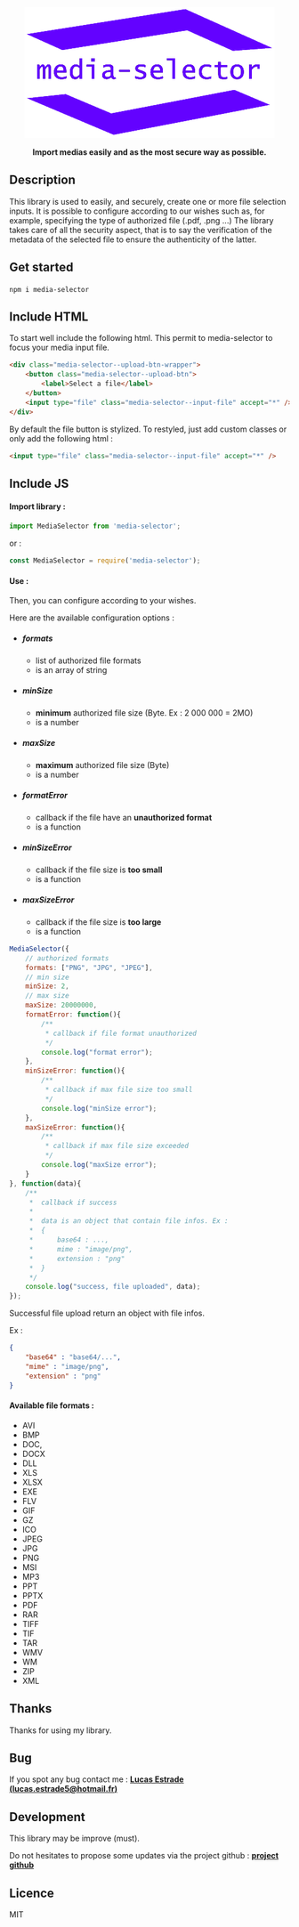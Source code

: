 <p align="center" >
    <img src="/assets/img/logo/media-selector-logo.png" alt="Media-selector"/>
</p>

<p align="center">
    <b>Import medias easily and as the most secure way as possible.</b>
</p>

## Description

<p>
    This library is used to easily, and securely, create one or more file selection inputs.
    It is possible to configure according to our wishes such as, for example, specifying the type of authorized file (.pdf, .png ...)
    The library takes care of all the security aspect, that is to say the verification of the metadata of the selected file to ensure the authenticity of the latter.
</p>

## Get started

<p>
    <code>npm i media-selector</code>
</p>

## Include HTML

<p>
    To start well include the following html. This permit to media-selector to focus your media input file.
</p>

```html
<div class="media-selector--upload-btn-wrapper">
    <button class="media-selector--upload-btn">
        <label>Select a file</label>
    </button>
    <input type="file" class="media-selector--input-file" accept="*" />
</div>
```

<p>
    By default the file button is stylized. To restyled, just add custom classes or only add the following html :
</p>

```html
<input type="file" class="media-selector--input-file" accept="*" />
```

## Include JS

#### Import library :

```js
import MediaSelector from 'media-selector';
```

<p>
    or :
</p>

```js
const MediaSelector = require('media-selector');
```

#### Use :

<p>
    Then, you can configure according to your wishes.
</p>

<p>
    Here are the available configuration options :
</p>

- ##### formats
    - list of authorized file formats
    - is an array of string
- ##### minSize
    - **minimum** authorized file size (Byte. Ex : 2 000 000 = 2MO)
    - is a number
- ##### maxSize
    - **maximum** authorized file size (Byte)
    - is a number
- ##### formatError
    - callback if the file have an **unauthorized format**
    - is a function
- ##### minSizeError
    - callback if the file size is **too small**
    - is a function
- ##### maxSizeError
    - callback if the file size is **too large**
    - is a function

```js
MediaSelector({
    // authorized formats
    formats: ["PNG", "JPG", "JPEG"],
    // min size
    minSize: 2,
    // max size
    maxSize: 20000000,
    formatError: function(){
        /**
         * callback if file format unauthorized
         */
        console.log("format error");
    },
    minSizeError: function(){
        /**
         * callback if max file size too small
         */
        console.log("minSize error");
    },
    maxSizeError: function(){
        /**
         * callback if max file size exceeded
         */
        console.log("maxSize error");
    }
}, function(data){
    /**
     *  callback if success
     * 
     *  data is an object that contain file infos. Ex :
     *  {
     *      base64 : ...,
     *      mime : "image/png",
     *      extension : "png"
     *  } 
     */
    console.log("success, file uploaded", data);
});
```

<p>
    Successful file upload return an object with file infos.
</p>
<p>
    Ex :
</p>

```json
{
    "base64" : "base64/...",
    "mime" : "image/png",
    "extension" : "png"
}
```

#### Available file formats :

- AVI
- BMP
- DOC,
- DOCX
- DLL
- XLS
- XLSX
- EXE
- FLV
- GIF
- GZ
- ICO
- JPEG
- JPG
- PNG
- MSI
- MP3
- PPT
- PPTX
- PDF
- RAR
- TIFF
- TIF
- TAR
- WMV
- WM
- ZIP
- XML

## Thanks

<p>
    Thanks for using my library.
</p>

## Bug

If you spot any bug contact me : **[Lucas Estrade (lucas.estrade5@hotmail.fr)](mailto:lucas.estrade5@hotmail.fr)**

## Development

<p>
    This library may be improve (must).
</p>
    
Do not hesitates to propose some updates via the project github : **[project github](https://github.com/lucasestrade/media-selector)**

## Licence

<p>
    MIT
</p>